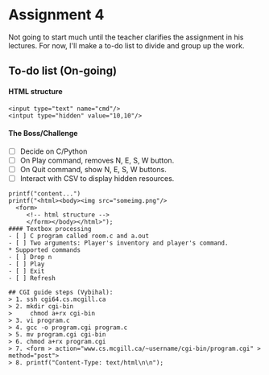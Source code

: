 # Assignment 4 

Not going to start much until the teacher clarifies the assignment in his lectures.
For now, I'll make a to-do list to divide and group up the work.

## To-do list (On-going)

#### HTML structure
~~~~~~
<input type="text" name="cmd"/>
<intput type="hidden" value="10,10"/>
~~~~~~~

#### The Boss/Challenge
- [ ] Decide on C/Python
- [ ] On Play command, removes N, E, S, W button.
- [ ] On Quit command, show N, E, S, W buttons.
- [ ] Interact with CSV to display hidden resources.
~~~~~
printf("content...")
printf("<html><body><img src="someimg.png"/> 
  <form>
     <!-- html structure -->
     </form></body></html>");
#### Textbox processing
- [ ] C program called room.c and a.out
- [ ] Two arguments: Player's inventory and player's command.
* Supported commands
- [ ] Drop n
- [ ] Play
- [ ] Exit
- [ ] Refresh
 
## CGI guide steps (Vybihal):  
> 1. ssh cgi64.cs.mcgill.ca
> 2. mkdir cgi-bin
>     chmod a+rx cgi-bin
> 3. vi program.c
> 4. gcc -o program.cgi program.c
> 5. mv program.cgi cgi-bin
> 6. chmod a+rx program.cgi
> 7. <form > action="www.cs.mcgill.ca/~username/cgi-bin/program.cgi" > method="post">
> 8. printf("Content-Type: text/html\n\n");
